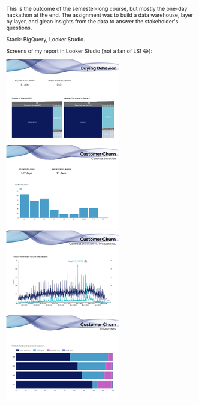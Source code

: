 This is the outcome of the semester-long course, but mostly the one-day hackathon at the end. The assignment was to build a data warehouse, layer by layer, and glean insights from the data to answer the stakeholder's questions.

Stack: BigQuery, Looker Studio.

Screens of my report in Looker Studio (not a fan of LS! 😂):

<img src="https://github.com/lennchi/data_engineering_course/raw/main/img/de_01_buying_behavior.png" width="300">
<img src="https://github.com/lennchi/data_engineering_course/raw/main/img/de_02_customer_churn.png" width="300">
<img src="https://github.com/lennchi/data_engineering_course/raw/main/img/de_03_customer_churn.png" width="300">
<img src="https://github.com/lennchi/data_engineering_course/raw/main/img/de_04_customer_churn.png" width="300">
